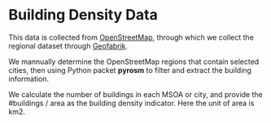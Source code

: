 # Building Density Data

This data is collected from [OpenStreetMap](https://www.openstreetmap.org/), through which we collect the regional dataset through [Geofabrik](https://download.geofabrik.de/europe/great-britain/england.html).

We mannually determine the OpenStreetMap regions that contain selected cities, then using Python packet __pyrosm__ to filter and extract the building information.

We calculate the number of buildings in each MSOA or city, and provide the #buildings / area as the building density indicator. Here the unit of area is km2.